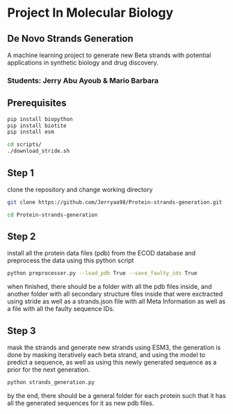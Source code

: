 # Project In Molecular Biology

## De Novo Strands Generation

A machine learning project to generate new Beta strands with potential applications in synthetic biology and drug discovery.

### Students: Jerry Abu Ayoub & Mario Barbara


## Prerequisites
```bash
pip install biopython
pip install biotite
pip install esm

cd scripts/
./download_stride.sh
```

## Step 1

clone the repository and change working directory

```bash
git clone https://github.com/Jerryaa98/Protein-strands-generation.git

cd Protein-strands-generation
```

## Step 2

install all the protein data files (pdb) from the ECOD database and preprocess the data using this python script

```bash
python preprocesser.py --load_pdb True --save_faulty_ids True
```

when finished, there should be a folder with all the pdb files inside, and another folder with all secondary structure files inside that were exctracted using stride as well as a strands.json file with all Meta Information as well as a file with all the faulty sequence IDs.


## Step 3

mask the strands and generate new strands using ESM3, the generation is done by masking iteratively each beta strand, and using the model to predict a sequence, as well as using this newly generated sequence as a prior for the next generation. 

```bash
python strands_generation.py
```

by the end, there should be a general folder for each protein such that it has all the generated sequences for it as new pdb files.
